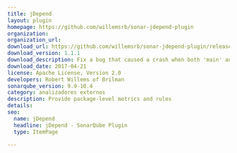 ```yaml
---
title: jDepend
layout: plugin
homepage: https://github.com/willemsrb/sonar-jdepend-plugin
organization: 
organization_url: 
download_url: https://github.com/willemsrb/sonar-jdepend-plugin/releases/download/sonar-jdepend-plugin-1.1.1/sonar-jdepend-plugin-1.1.1.jar
download_version: 1.1.1
download_description: Fix a bug that caused a crash when both 'main' and 'test' packages had a package-info.java
download_date: 2017-04-21
license: Apache License, Version 2.0
developers: Robert Willems of Brilman
sonarqube_version: 9.9-10.4
category: analizadores externos
description: Provide package-level metrics and rules
details: 
seo:
  name: jDepend
  headline: jDepend - SonarQube Plugin
  type: ItemPage

---
```


